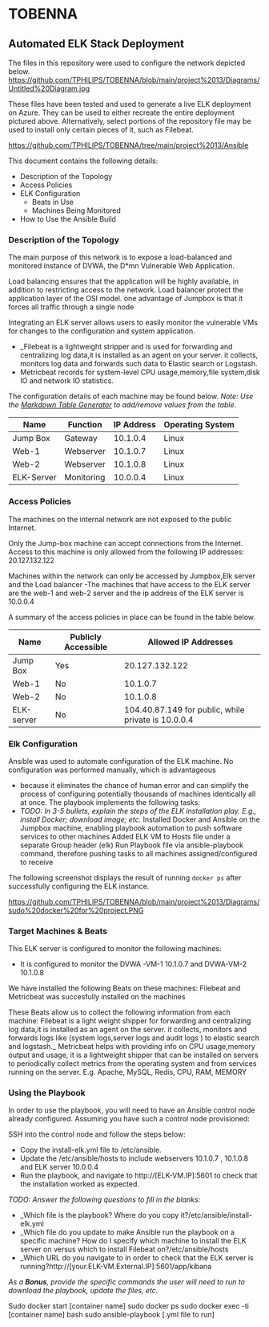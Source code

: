 # TOBENNA
## Automated ELK Stack Deployment

The files in this repository were used to configure the network depicted below.
https://github.com/TPHILIPS/TOBENNA/blob/main/project%2013/Diagrams/Untitled%20Diagram.jpg

These files have been tested and used to generate a live ELK deployment on Azure. They can be used to either recreate the entire deployment pictured above. Alternatively, select portions of the repository file may be used to install only certain pieces of it, such as Filebeat.

  https://github.com/TPHILIPS/TOBENNA/tree/main/project%2013/Ansible

This document contains the following details:
- Description of the Topology
- Access Policies
- ELK Configuration
  - Beats in Use
  - Machines Being Monitored
- How to Use the Ansible Build


### Description of the Topology

The main purpose of this network is to expose a load-balanced and monitored instance of DVWA, the D*mn Vulnerable Web Application.

Load balancing ensures that the application will be highly available, in addition to restricting access to the network.
Load balancer protect the application layer of the OSI model. one advantage of Jumpbox is that it forces all traffic through a single node

Integrating an ELK server allows users to easily monitor the vulnerable VMs for changes to the configuration and system application.
- _Filebeat is a lightweight stripper and is used for forwarding and centralizing log data,it is installed as an agent on your server. it collects, monitors log data and forwards such data to Elastic search or Logstash.
- Metricbeat records for system-level CPU usage,memory,file system,disk IO and network IO statistics.

The configuration details of each machine may be found below.
_Note: Use the [Markdown Table Generator](http://www.tablesgenerator.com/markdown_tables) to add/remove values from the table_.

| Name     | Function | IP Address | Operating System |
|----------|----------|------------|------------------|
| Jump Box | Gateway  | 10.1.0.4   | Linux            |
| Web-1     |Webserver          |   10.1.0.7       |       Linux           |
| Web-2    |Webserver          |  10.1.0.8        |    Linux              |
| ELK-Server    |    Monitoring      |  10.0.0.4          | Linux                 |

### Access Policies

The machines on the internal network are not exposed to the public Internet. 

Only the Jump-box machine can accept connections from the Internet. Access to this machine is only allowed from the following IP addresses:
20.127.132.122

Machines within the network can only be accessed by Jumpbox,Elk server and the Load balancer
-The machines that have access to the ELK server are the web-1 and web-2 server and the ip address of the ELK server is 10.0.0.4

A summary of the access policies in place can be found in the table below.

| Name     | Publicly Accessible | Allowed IP Addresses |
|----------|---------------------|----------------------|
| Jump Box | Yes            | 20.127.132.122    |
|  Web-1   |    No              |  10.1.0.7                    |
|  Web-2   |   No               | 10.1.0.8                     |
|   ELK-server      |  No      |     104.40.87.149 for public, while private is 10.0.0.4               |
### Elk Configuration

Ansible was used to automate configuration of the ELK machine. No configuration was performed manually, which is advantageous 
- because it eliminates the chance of human error and can simplify the process of configuring potentially thousands of machines identically all at once.
The playbook implements the following tasks:
- _TODO: In 3-5 bullets, explain the steps of the ELK installation play. E.g., install Docker; download image; etc._
Installed Docker and Ansible on the Jumpbox machine, enabling playbook automation to push software services to other machines
Added ELK VM to Hosts file under a separate Group header (elk)
Run Playbook file via ansible-playbook command, therefore pushing tasks to all machines assigned/configured to receive

The following screenshot displays the result of running `docker ps` after successfully configuring the ELK instance.

https://github.com/TPHILIPS/TOBENNA/blob/main/project%2013/Diagrams/sudo%20docker%20for%20project.PNG

### Target Machines & Beats
This ELK server is configured to monitor the following machines:
- It is configured to monitor the DVWA -VM-1 10.1.0.7 and DVWA-VM-2 10.1.0.8

We have installed the following Beats on these machines:
Filebeat and Metricbeat was succesfully installed on the machines

These Beats allow us to collect the following information from each machine:
Filebeat is a light weight shipper for forwarding and centralizing log data,it is installed as an agent on the server. it collects, monitors and forwards logs like (system logs,server logs and audit logs ) to elastic search and logstash._
Metricbeat helps with providing info on CPU usage,memory output and usage, it is a lightweight shipper that can be installed on servers to periodically collect metrics from the operating system and from services running on the server. E.g. Apache, MySQL, Redis, CPU, RAM, MEMORY

### Using the Playbook
In order to use the playbook, you will need to have an Ansible control node already configured. Assuming you have such a control node provisioned: 

SSH into the control node and follow the steps below:
- Copy the install-elk.yml file to /etc/ansible.
- Update the /etc/ansible/hosts to include webservers 10.1.0.7 , 10.1.0.8 and ELK server 10.0.0.4
- Run the playbook, and navigate to http://[ELK-VM.IP]:5601 to check that the installation worked as expected.

_TODO: Answer the following questions to fill in the blanks:_
- _Which file is the playbook? Where do you copy it?/etc/ansible/install-elk.yml
- _Which file do you update to make Ansible run the playbook on a specific machine? How do I specify which machine to install the ELK server on versus which to install Filebeat on?/etc/ansible/hosts
- _Which URL do you navigate to in order to check that the ELK server is running?http://[your.ELK-VM.External.IP]:5601/app/kibana

_As a **Bonus**, provide the specific commands the user will need to run to download the playbook, update the files, etc._

Sudo docker start [container name]
sudo docker ps
sudo docker exec -ti [container name] bash
sudo ansible-playbook [.yml file to run]
